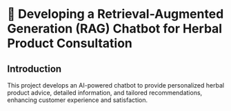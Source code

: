 # 🤖 Developing a Retrieval-Augmented Generation (RAG) Chatbot for Herbal Product Consultation

## Introduction
This project develops an AI-powered chatbot to provide personalized herbal product advice, detailed information, and tailored recommendations, enhancing customer experience and satisfaction.
## 
